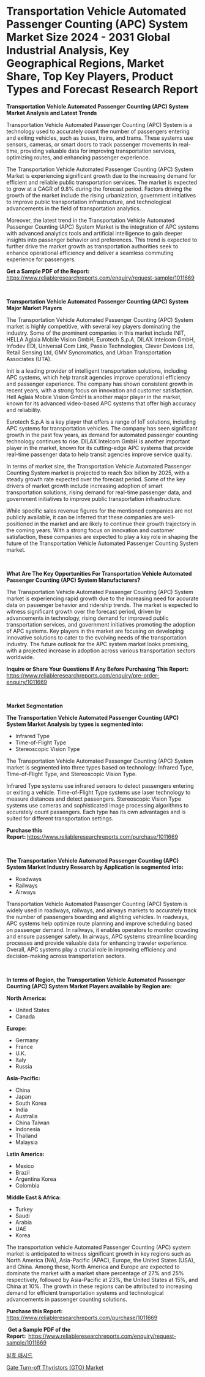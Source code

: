 <p><h1>Transportation Vehicle Automated Passenger Counting (APC) System Market Size 2024 - 2031 Global Industrial Analysis, Key Geographical Regions, Market Share, Top Key Players, Product Types and Forecast Research Report</h1></p><p><strong>Transportation Vehicle Automated Passenger Counting (APC) System Market Analysis and Latest Trends</strong></p>
<p><p>Transportation Vehicle Automated Passenger Counting (APC) System is a technology used to accurately count the number of passengers entering and exiting vehicles, such as buses, trains, and trams. These systems use sensors, cameras, or smart doors to track passenger movements in real-time, providing valuable data for improving transportation services, optimizing routes, and enhancing passenger experience.</p><p>The Transportation Vehicle Automated Passenger Counting (APC) System Market is experiencing significant growth due to the increasing demand for efficient and reliable public transportation services. The market is expected to grow at a CAGR of 9.8% during the forecast period. Factors driving the growth of the market include the rising urbanization, government initiatives to improve public transportation infrastructure, and technological advancements in the field of transportation analytics.</p><p>Moreover, the latest trend in the Transportation Vehicle Automated Passenger Counting (APC) System Market is the integration of APC systems with advanced analytics tools and artificial intelligence to gain deeper insights into passenger behavior and preferences. This trend is expected to further drive the market growth as transportation authorities seek to enhance operational efficiency and deliver a seamless commuting experience for passengers.</p></p>
<p><strong>Get a Sample PDF of the Report:&nbsp;</strong> <a href="https://www.reliableresearchreports.com/enquiry/request-sample/1011669">https://www.reliableresearchreports.com/enquiry/request-sample/1011669</a></p>
<p>&nbsp;</p>
<p><strong>Transportation Vehicle Automated Passenger Counting (APC) System Major Market Players</strong></p>
<p><p>The Transportation Vehicle Automated Passenger Counting (APC) System market is highly competitive, with several key players dominating the industry. Some of the prominent companies in this market include INIT, HELLA Aglaia Mobile Vision GmbH, Eurotech S.p.A, DILAX Intelcom GmbH, Infodev EDI, Universal Com Link, Passio Technologies, Clever Devices Ltd, Retail Sensing Ltd, GMV Syncromatics, and Urban Transportation Associates (UTA).</p><p>Init is a leading provider of intelligent transportation solutions, including APC systems, which help transit agencies improve operational efficiency and passenger experience. The company has shown consistent growth in recent years, with a strong focus on innovation and customer satisfaction. Hell Aglaia Mobile Vision GmbH is another major player in the market, known for its advanced video-based APC systems that offer high accuracy and reliability.</p><p>Eurotech S.p.A is a key player that offers a range of IoT solutions, including APC systems for transportation vehicles. The company has seen significant growth in the past few years, as demand for automated passenger counting technology continues to rise. DILAX Intelcom GmbH is another important player in the market, known for its cutting-edge APC systems that provide real-time passenger data to help transit agencies improve service quality.</p><p>In terms of market size, the Transportation Vehicle Automated Passenger Counting System market is projected to reach $xx billion by 2025, with a steady growth rate expected over the forecast period. Some of the key drivers of market growth include increasing adoption of smart transportation solutions, rising demand for real-time passenger data, and government initiatives to improve public transportation infrastructure.</p><p>While specific sales revenue figures for the mentioned companies are not publicly available, it can be inferred that these companies are well-positioned in the market and are likely to continue their growth trajectory in the coming years. With a strong focus on innovation and customer satisfaction, these companies are expected to play a key role in shaping the future of the Transportation Vehicle Automated Passenger Counting System market.</p></p>
<p>&nbsp;</p>
<p><strong>What Are The Key Opportunities For Transportation Vehicle Automated Passenger Counting (APC) System Manufacturers?</strong></p>
<p><p>The Transportation Vehicle Automated Passenger Counting (APC) System market is experiencing rapid growth due to the increasing need for accurate data on passenger behavior and ridership trends. The market is expected to witness significant growth over the forecast period, driven by advancements in technology, rising demand for improved public transportation services, and government initiatives promoting the adoption of APC systems. Key players in the market are focusing on developing innovative solutions to cater to the evolving needs of the transportation industry. The future outlook for the APC system market looks promising, with a projected increase in adoption across various transportation sectors worldwide.</p></p>
<p><strong>Inquire or Share Your Questions If Any Before Purchasing This Report:</strong> <a href="https://www.reliableresearchreports.com/enquiry/pre-order-enquiry/1011669">https://www.reliableresearchreports.com/enquiry/pre-order-enquiry/1011669</a></p>
<p>&nbsp;</p>
<p><strong>Market Segmentation</strong></p>
<p><strong>The Transportation Vehicle Automated Passenger Counting (APC) System Market Analysis by types is segmented into:</strong></p>
<p><ul><li>Infrared Type</li><li>Time-of-Flight Type</li><li>Stereoscopic Vision Type</li></ul></p>
<p><p>The Transportation Vehicle Automated Passenger Counting (APC) System market is segmented into three types based on technology: Infrared Type, Time-of-Flight Type, and Stereoscopic Vision Type. </p><p>Infrared Type systems use infrared sensors to detect passengers entering or exiting a vehicle. Time-of-Flight Type systems use laser technology to measure distances and detect passengers. Stereoscopic Vision Type systems use cameras and sophisticated image processing algorithms to accurately count passengers. Each type has its own advantages and is suited for different transportation settings.</p></p>
<p><strong>Purchase this Report:&nbsp;</strong><a href="https://www.reliableresearchreports.com/purchase/1011669">https://www.reliableresearchreports.com/purchase/1011669</a></p>
<p>&nbsp;</p>
<p><strong>The Transportation Vehicle Automated Passenger Counting (APC) System Market Industry Research by Application is segmented into:</strong></p>
<p><ul><li>Roadways</li><li>Railways</li><li>Airways</li></ul></p>
<p><p>Transportation Vehicle Automated Passenger Counting (APC) System is widely used in roadways, railways, and airways markets to accurately track the number of passengers boarding and alighting vehicles. In roadways, APC systems help optimize route planning and improve scheduling based on passenger demand. In railways, it enables operators to monitor crowding and ensure passenger safety. In airways, APC systems streamline boarding processes and provide valuable data for enhancing traveler experience. Overall, APC systems play a crucial role in improving efficiency and decision-making across transportation sectors.</p></p>
<p>&nbsp;</p>
<p><strong>In terms of Region, the Transportation Vehicle Automated Passenger Counting (APC) System Market Players available by Region are:</strong></p>
<p>
    <p> <strong> North America: </strong>
        <ul>
            <li>United States</li>
            <li>Canada</li>
        </ul>
        </p> 
    <p> <strong> Europe: </strong>
        <ul>
            <li>Germany</li>
            <li>France</li>
            <li>U.K.</li>
            <li>Italy</li>
            <li>Russia</li>
        </ul>
        </p> 
    <p> <strong> Asia-Pacific: </strong>
        <ul>
            <li>China</li>
            <li>Japan</li>
            <li>South Korea</li>
            <li>India</li>
            <li>Australia</li>
            <li>China Taiwan</li>
            <li>Indonesia</li>
            <li>Thailand</li>
            <li>Malaysia</li>
        </ul>
        </p> 
    <p> <strong> Latin America: </strong>
        <ul>
            <li>Mexico</li>
            <li>Brazil</li>
            <li>Argentina Korea</li>
            <li>Colombia</li>
        </ul>
        </p> 
    <p> <strong> Middle East & Africa: </strong>
        <ul>
            <li>Turkey</li>
            <li>Saudi</li>
            <li>Arabia</li>
            <li>UAE</li>
            <li>Korea</li>
        </ul>
    </p>
    </p>
<p><p>The transportation vehicle Automated Passenger Counting (APC) system market is anticipated to witness significant growth in key regions such as North America (NA), Asia-Pacific (APAC), Europe, the United States (USA), and China. Among these, North America and Europe are expected to dominate the market with a market share percentage of 27% and 25% respectively, followed by Asia-Pacific at 23%, the United States at 15%, and China at 10%. The growth in these regions can be attributed to increasing demand for efficient transportation systems and technological advancements in passenger counting solutions.</p></p>
<p><strong>Purchase this Report: </strong><a href="https://www.reliableresearchreports.com/purchase/1011669">https://www.reliableresearchreports.com/purchase/1011669</a></p>
<p>&nbsp;<strong>Get a Sample PDF of the Report:&nbsp;&nbsp;</strong><a href="https://www.reliableresearchreports.com/enquiry/request-sample/1011669">https://www.reliableresearchreports.com/enquiry/request-sample/1011669</a></p>
<p><strong></strong></p>
<p><p><a href="https://github.com/akzkkws047661437/Market-Research-Report-List-1/blob/main/131250413487.md">발효 애시드</a></p><p><a href="https://github.com/ChiragRp1/Market-Research-Report-List-4/blob/main/gate-turn-off-thyristors-gto-market.md">Gate Turn-off Thyristors (GTO) Market</a></p></p>